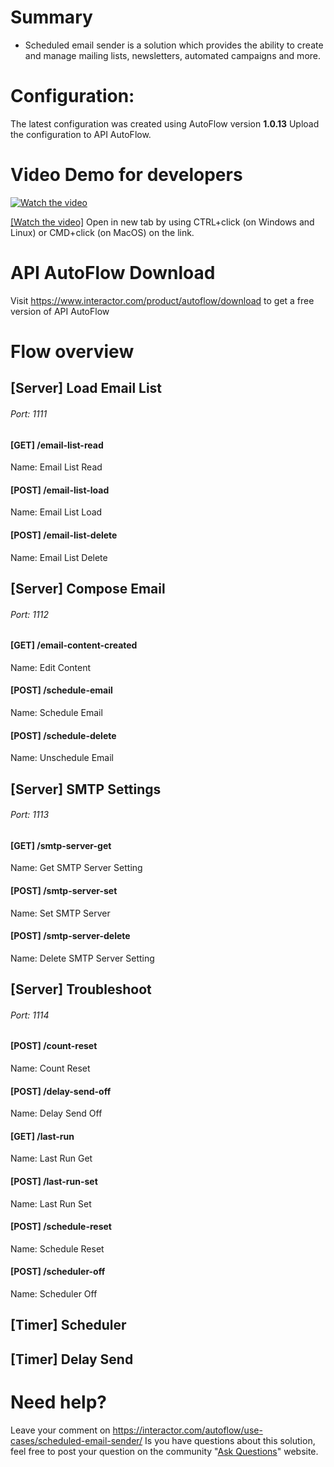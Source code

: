 # Summary
* Scheduled email sender is a solution which provides the ability to create and manage mailing lists, newsletters, automated campaigns and more.

# Configuration:
The latest configuration was created using AutoFlow version __1.0.13__
Upload the configuration to API AutoFlow.

# Video Demo for developers
[![Watch the video](https://img.youtube.com/vi/uIkiKWeU6kM/0.jpg)](https://youtu.be/uIkiKWeU6kM)

[[Watch the video]](https://youtu.be/uIkiKWeU6kM)
Open in new tab by using CTRL+click (on Windows and Linux) or CMD+click (on MacOS) on the link.


# API AutoFlow Download
Visit https://www.interactor.com/product/autoflow/download to get a free version of API AutoFlow

<!--
# User Manual
Click link to open the user manual <a href="https://www.interactor.com/autoflow/use-cases/scheduled-email-sender/" target="_blank">https://www.interactor.com/autoflow/use-cases/scheduled-email-sender/</a>
-->

# Flow overview

## [Server] Load Email List
###### Port: 1111
#### [GET] /email-list-read
Name: Email List Read
#### [POST] /email-list-load
Name: Email List Load
#### [POST] /email-list-delete
Name: Email List Delete

## [Server] Compose Email
###### Port: 1112
#### [GET] /email-content-created
Name: Edit Content
#### [POST] /schedule-email
Name: Schedule Email
#### [POST] /schedule-delete
Name: Unschedule Email

## [Server] SMTP Settings
###### Port: 1113
#### [GET] /smtp-server-get
Name: Get SMTP Server Setting
#### [POST] /smtp-server-set
Name: Set SMTP Server
#### [POST] /smtp-server-delete
Name: Delete SMTP Server Setting

## [Server] Troubleshoot
###### Port: 1114
#### [POST] /count-reset
Name: Count Reset
#### [POST] /delay-send-off
Name: Delay Send Off
#### [GET] /last-run
Name: Last Run Get
#### [POST] /last-run-set
Name: Last Run Set
#### [POST] /schedule-reset
Name: Schedule Reset
#### [POST] /scheduler-off
Name: Scheduler Off

## [Timer] Scheduler

## [Timer] Delay Send

# Need help?
Leave your comment on <a href="https://interactor.com/autoflow/use-cases/scheduled-email-sender/" target="_blank">https://interactor.com/autoflow/use-cases/scheduled-email-sender/</a>
Is you have questions about this solution, feel free to post your question on the community "<a href="https://interactor.com/autoflow/questions" target="_blank">Ask Questions</a>" website.
